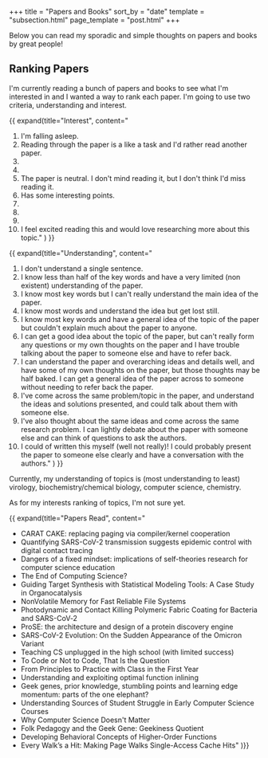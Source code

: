 +++
title = "Papers and Books"
sort_by = "date"
template = "subsection.html"
page_template = "post.html"
+++

Below you can read my sporadic and simple thoughts on papers and books by great people!

## Ranking Papers
I'm currently reading a bunch of papers and books to see what I'm interested in and I wanted a way to rank each paper. I'm going to use two criteria, understanding and interest. 

{{ expand(title="Interest",
content="
1. I'm falling asleep.
2. Reading through the paper is a like a task and I'd rather read another paper.
3. 
4. 
5. The paper is neutral. I don't mind reading it, but I don't think I'd miss reading it.
6. Has some interesting points.
7. 
8. 
9. 
10. I feel excited reading this and would love researching more about this topic."
) }}

{{ expand(title="Understanding",
content="
1. I don't understand a single sentence.
2. I know less than half of the key words and have a very limited (non existent) understanding of the paper.
3. I know most key words but I can't really understand the main idea of the paper.
4. I know most words and understand the idea but get lost still.
5. I know most key words and have a general idea of the topic of the paper but couldn't explain much about the paper to anyone.
6. I can get a good idea about the topic of the paper, but can't really form any questions or my own thoughts on the paper and I have trouble talking about the paper to someone else and have to refer back. 
7. I can understand the paper and overarching ideas and details well, and have some of my own thoughts on the paper, but those thoughts may be half baked. I can get a general idea of the paper across to someone without needing to refer back the paper.
8. I've come across the same problem/topic in the paper, and understand the ideas and solutions presented, and could talk about them with someone else.
9. I've also thought about the same ideas and come across the same research problem. I can lightly debate about the paper with someone else and can think of questions to ask the authors.
10. I could of written this myself (well not really)! I could probably present the paper to someone else clearly and have a conversation with the authors."
) }}

Currently, my understanding of topics is (most understanding to least) virology, biochemistry/chemical biology, computer science, chemistry.

As for my interests ranking of topics, I'm not sure yet. 

{{ expand(title="Papers Read",
content="
- CARAT CAKE: replacing paging via compiler/kernel cooperation
- Quantifying SARS-CoV-2 transmission suggests epidemic control with digital contact tracing 
- Dangers of a fixed mindset: implications of self-theories research for computer science education
- The End of Computing Science?
- Guiding Target Synthesis with Statistical Modeling Tools: A Case Study in Organocatalysis
- NonVolatile Memory for Fast Reliable File Systems
- Photodynamic and Contact Killing Polymeric Fabric Coating for Bacteria and SARS-CoV‑2
- ProSE: the architecture and design of a protein discovery engine
- SARS-CoV-2 Evolution: On the Sudden Appearance of the Omicron Variant
- Teaching CS unplugged in the high school (with limited success)
- To Code or Not to Code, That Is the Question
- From Principles to Practice with Class in the First Year
- Understanding and exploiting optimal function inlining
- Geek genes, prior knowledge, stumbling points and learning edge momentum: parts of the one elephant?
- Understanding Sources of Student Struggle in Early Computer Science Courses
- Why Computer Science Doesn't Matter
- Folk Pedagogy and the Geek Gene: Geekiness Quotient
- Developing Behavioral Concepts of Higher-Order Functions
- Every Walk’s a Hit: Making Page Walks Single-Access Cache Hits"
)}}
